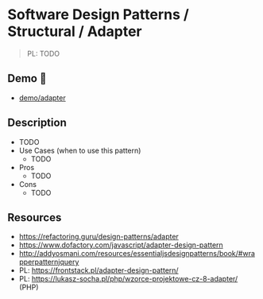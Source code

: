 # Software Design Patterns / Structural / Adapter

> PL: TODO

## Demo 🎉

* <a href="./demo/adapter/">demo/adapter</a>

## Description

* TODO
* Use Cases (when to use this pattern)
    + TODO
* Pros
    + TODO
* Cons
    + TODO

## Resources

* <https://refactoring.guru/design-patterns/adapter>
* <https://www.dofactory.com/javascript/adapter-design-pattern>
* <http://addyosmani.com/resources/essentialjsdesignpatterns/book/#wrapperpatternjquery>
* PL: <https://frontstack.pl/adapter-design-pattern/>
* PL: <https://lukasz-socha.pl/php/wzorce-projektowe-cz-8-adapter/> (PHP)
